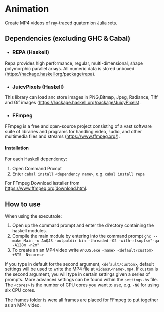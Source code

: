 # Animation

Create MP4 videos of ray-traced quaternion Julia sets. 

## Dependencies (excluding GHC & Cabal) 

- ### REPA (Haskell)
Repa provides high performance, regular, multi-dimensional, shape polymorphic parallel arrays. All numeric data is stored unboxed (https://hackage.haskell.org/package/repa).

- ### JuicyPixels (Haskell)
This library can load and store images in PNG,Bitmap, Jpeg, Radiance, Tiff and Gif images (https://hackage.haskell.org/package/JuicyPixels).

- ### FFmpeg
FFmpeg is a free and open-source project consisting of a vast software suite of libraries and programs for handling video, audio, and other multimedia files and streams (https://www.ffmpeg.org/).

#### Installation
For each Haskell dependency: 
1. Open Command Prompt 
2. Enter ` cabal install <dependency name> `, e.g. ` cabal install repa `

For FFmpeg
Download installer from https://www.ffmpeg.org/download.html.

## How to use 

When using the executable:
1. Open up the command prompt and enter the directory containing the haskell modules.
2. Compile the main module by entering into the command prompt `ghc --make Main -o AnQJS -outputdir bin -threaded -O2 -with-rtsopts="-qa -A128m -n2m"` 
3. To create an an MP4 video write ` AnQJS.exe <name> <default/custom> +RTS -N<cores> `

If you type in default for the second argument, ` <default/custom> `, default settings will be used to write the MP4 file at ` videos\<name>.mp4 `. If ` custom ` is the second argument, you will type in certain settings given a series of prompts. More advanced settings can be found within the ` settings.hs ` file. The ` <cores> ` is the number of CPU cores you want to use, e.g. ` -N6 ` for using six CPU cores. 

The frames folder is were all frames are placed for FFmpeg to put together as an MP4 video. 
